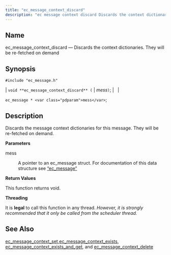 ```yaml
---
title: "ec_message_context_discard"
description: "ec message context discard Discards the context dictionaries They will be re fetched on demand void ec message context discard mess ec message mess Discards the message context dictionaries for this message They will be re fetched on demand mess A pointer to an ec message struct For documentation of..."
---
```


<a name="apis.ec_message_context_discard"></a> 
## Name

ec_message_context_discard — Discards the context dictionaries. They will be re-fetched on demand

## Synopsis

`#include "ec_message.h"`

| `void **ec_message_context_discard** (` | <var class="pdparam">mess</var>`)`; |   |

`ec_message * <var class="pdparam">mess</var>`;<a name="idp55374672"></a> 
## Description

Discards the message context dictionaries for this message. They will be re-fetched on demand.

**<a name="idp55375952"></a> Parameters**

<dl class="variablelist">

<dt>mess</dt>

<dd>

A pointer to an ec_message struct. For documentation of this data structure see [“ec_message”](/momentum/3/3-api/structs-ec-message)

</dd>

</dl>

**<a name="idp55379312"></a> Return Values**

This function returns void.

**<a name="idp55380224"></a> Threading**

It is **legal** to call this function in any thread. *However, it is strongly recommended that it only be called from the scheduler thread.* 

<a name="idp55382560"></a> 
## See Also

[ec_message_context_set](/momentum/3/3-api/apis-ec-message-context-set),[ec_message_context_exists](/momentum/3/3-api/apis-ec-message-context-exists), [ec_message_context_exists_and_get](/momentum/3/3-api/apis-ec-message-context-exists-and-get), and [ec_message_context_delete](/momentum/3/3-api/apis-ec-message-context-delete)